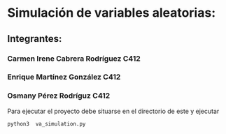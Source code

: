 # Simulación de variables aleatorias:

## Integrantes:

### Carmen Irene Cabrera Rodríguez C412
### Enrique Martínez González C412
### Osmany Pérez Rodríguz C412

Para ejecutar el proyecto debe situarse en el directorio de este y ejecutar

    python3  va_simulation.py